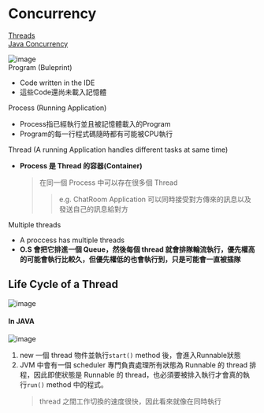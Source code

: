 # Concurrency

[Threads](https://ithelp.ithome.com.tw/articles/10245550)  
[Java Concurrency](https://github.com/CyC2018/CS-Notes/blob/master/notes/Java%20%E5%B9%B6%E5%8F%91.md)


![image](https://user-images.githubusercontent.com/68631186/126061245-14b919ac-68dd-47ca-a905-5ab1e9292805.png)    
Program (Buleprint)
- Code written in the IDE
- 這些Code還尚未載入記憶體

Process (Running Application)
- Process指已經執行並且被記憶體載入的Program  
- Program的每一行程式碼隨時都有可能被CPU執行

Thread (A running Application handles different tasks at same time)
- **Process 是 Thread 的容器(Container)**
  > 在同一個 Process 中可以存在很多個 Thread
  >> e.g. ChatRoom Application 可以同時接受對方傳來的訊息以及發送自己的訊息給對方

Multiple threads 
  - A proccess has multiple threads
  - **O.S 會把它排進一個 Queue，然後每個 thread 就會排隊輪流執行，優先權高的可能會執行比較久，但優先權低的也會執行到，只是可能會一直被插隊**
 
 
 ## Life Cycle of a Thread
![image](https://user-images.githubusercontent.com/68631186/126061324-564dfd3f-6b8c-45b9-b4c3-788ec255ec20.png)  

#### In JAVA
![image](https://user-images.githubusercontent.com/68631186/126061335-f576d692-d39a-418d-ae27-ee9541410f62.png)
1. new 一個 thread 物件並執行`start()` method 後，會進入Runnable狀態
2. JVM 中會有一個 scheduler 專門負責處理所有狀態為 Runnable 的 thread 排程，因此即使狀態是 Runnable 的 thread，也必須要被排入執行才會真的執行`run()` method 中的程式。
    > thread 之間工作切換的速度很快，因此看來就像在同時執行
 
 
